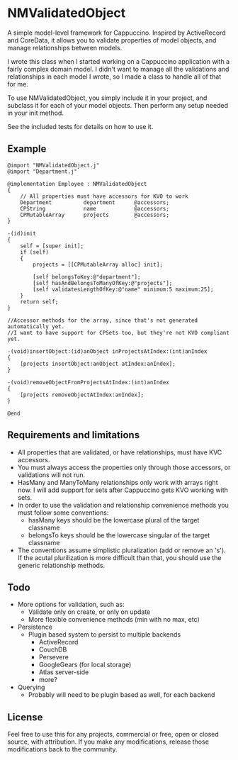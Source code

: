 # NMValidatedObject #

A simple model-level framework for Cappuccino. Inspired by ActiveRecord and CoreData, it allows you to validate properties of model objects, and manage relationships between models.

I wrote this class when I started working on a Cappuccino application with a fairly complex domain model. I didn't want to manage all the validations and relationships in each model I wrote, so I made a class to handle all of that for me.

To use NMValidatedObject, you simply include it in your project, and subclass it for each of your model objects. Then perform any setup needed in your init method.

See the included tests for details on how to use it.

## Example ##

    @import "NMValidatedObject.j"
    @import "Department.j"

    @implementation Employee : NMValidatedObject
    {
    	// All properties must have accessors for KVO to work
    	Department		    department		@accessors;
    	CPString		    name			@accessors;
    	CPMutableArray	    projects		@accessors;
    }

    -(id)init
    {
    	self = [super init];
    	if (self)
    	{
    		projects = [[CPMutableArray alloc] init];
		
    		[self belongsToKey:@"department"];		
    		[self hasAndBelongsToManyOfKey:@"projects"];
    		[self validatesLengthOfKey:@"name" minimum:5 maximum:25];
    	}
    	return self;
    }

    //Accessor methods for the array, since that's not generated automatically yet.
    //I want to have support for CPSets too, but they're not KVO compliant yet.

    -(void)insertObject:(id)anObject inProjectsAtIndex:(int)anIndex 
    {
    	[projects insertObject:anObject atIndex:anIndex];
    }

    -(void)removeObjectFromProjectsAtIndex:(int)anIndex
    {
    	[projects removeObjectAtIndex:anIndex];
    }

    @end
    
## Requirements and limitations ##

*   All properties that are validated, or have relationships, must have KVC accessors.
*   You must always access the properties only through those accessors, or validations will not run.
*   HasMany and ManyToMany relationships only work with arrays right now. I will add support for sets after Cappuccino gets KVO working with sets.
*   In order to use the validation and relationship convenience methods you must follow some conventions:
    *   hasMany keys should be the lowercase plural of the target classname
    *   belongsTo keys should be the lowercase singular of the target classname
*   The conventions assume simplistic pluralization (add or remove an 's'). If the acutal plurilization is more difficult than that, you should use the generic relationship methods.

## Todo ##

*   More options for validation, such as:
    *   Validate only on create, or only on update
    *   More flexible convenience methods (min with no max, etc)
*   Persistence
    *   Plugin based system to persist to multiple backends
        * ActiveRecord
        * CouchDB
        * Persevere
        * GoogleGears (for local storage)
        * Atlas server-side
        * more?
*   Querying
    *   Probably will need to be plugin based as well, for each backend

## License ##

Feel free to use this for any projects, commercial or free, open or closed source, with attribution. If you make any modifications, release those modifications back to the community. 